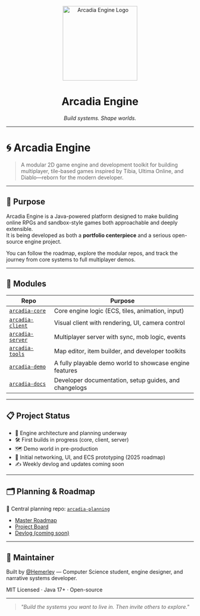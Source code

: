 <p align="center">
  <img src="https://avatars.githubusercontent.com/u/216036172?s=400&u=ef8b0d2b4a503699e6fa51c8f17922a858dd9f3f&v=4" width="200" alt="Arcadia Engine Logo">
</p>
<h1 align="center">Arcadia Engine</h1>
<p align="center"><em>Build systems. Shape worlds.</em></p>

---

# 🌀 Arcadia Engine

> A modular 2D game engine and development toolkit for building multiplayer, tile-based games inspired by Tibia, Ultima Online, and Diablo—reborn for the modern developer.

---

## 🎯 Purpose

Arcadia Engine is a Java-powered platform designed to make building online RPGs and sandbox-style games both approachable and deeply extensible.  
It is being developed as both a **portfolio centerpiece** and a serious open-source engine project.

You can follow the roadmap, explore the modular repos, and track the journey from core systems to full multiplayer demos.

---

## 🧱 Modules

| Repo                        | Purpose                                  |
|-----------------------------|------------------------------------------|
| [`arcadia-core`](https://github.com/arcadia-engine/arcadia-core)       | Core engine logic (ECS, tiles, animation, input)  
| [`arcadia-client`](https://github.com/arcadia-engine/arcadia-client)   | Visual client with rendering, UI, camera control  
| [`arcadia-server`](https://github.com/arcadia-engine/arcadia-server)   | Multiplayer server with sync, mob logic, events  
| [`arcadia-tools`](https://github.com/arcadia-engine/arcadia-tools)     | Map editor, item builder, and developer toolkits  
| [`arcadia-demo`](https://github.com/arcadia-engine/arcadia-demo)       | A fully playable demo world to showcase engine features  
| [`arcadia-docs`](https://github.com/arcadia-engine/arcadia-docs)       | Developer documentation, setup guides, and changelogs  

---

## 📋 Project Status

- 🚧 Engine architecture and planning underway
- 🛠 First builds in progress (core, client, server)
- 🗺 Demo world in pre-production
- 🧪 Initial networking, UI, and ECS prototyping (2025 roadmap)
- ✍️ Weekly devlog and updates coming soon

---

## 🗂️ Planning & Roadmap

📌 Central planning repo: [`arcadia-planning`](https://github.com/arcadia-engine/arcadia-planning)

- [Master Roadmap](https://github.com/arcadia-engine/arcadia-planning/blob/main/ROADMAP.md)  
- [Project Board](https://github.com/arcadia-engine/arcadia-planning/blob/main/project-board.md)  
- [Devlog (coming soon)](https://github.com/arcadia-engine/arcadia-planning/blob/main/devlog.md)

---

## 👤 Maintainer

Built by [@Hemerley](https://github.com/Hemerley) — Computer Science student, engine designer, and narrative systems developer.

MIT Licensed · Java 17+ · Open-source

---

> *"Build the systems you want to live in. Then invite others to explore."*
